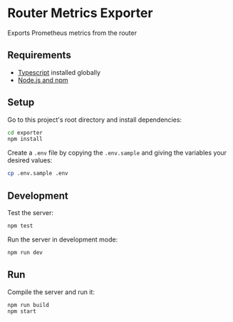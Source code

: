 # Router Metrics Exporter

Exports Prometheus metrics from the router

## Requirements

- [Typescript](https://www.npmjs.com/package/typescript) installed globally
- [Node.js and npm](https://nodejs.org/en/download/)

## Setup

Go to this project's root directory and install dependencies:

```bash
cd exporter
npm install
```

Create a `.env` file by copying the `.env.sample` and giving the variables your desired values:

```bash
cp .env.sample .env
```

## Development

Test the server:

```bash
npm test
```

Run the server in development mode:

```bash
npm run dev
```

## Run

Compile the server and run it:

```bash
npm run build
npm start
```
